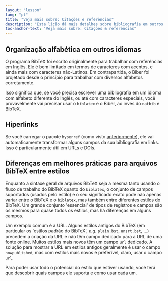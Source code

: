 ```yaml
---
layout: "lesson"
lang: "pt"
title: "Veja mais sobre: Citações e referências"
description: "Esta lição dá mais detalhes sobre bibliografia em outros idiomas, como transformar referências em link, e apresenta as principais diferenças entre estilos do BibTeX."
toc-anchor-text: "Veja mais sobre: Citações & referências"
---
```


## Organização alfabética em outros idiomas

O programa BibTeX foi escrito originalmente para trabalhar com referências em
Inglês.  Ele é bem limitado em termos de caracteres com acentos, e ainda mais
com caracteres não-Latinos.  Em contrapartida, o Biber foi projetado desde o
princípio para trabalhar com diversos alfabetos corretamente.

Isso significa que, se você precisa escrever uma bibliografia em um idioma
com alfabeto diferente do Inglês, ou até com caracteres especiais, você
provavelmente vai precisar usar o `biblatex` e o Biber, ao invés do `natbib`
e BibTeX.

## Hiperlinks

Se você carregar o pacote `hyperref` (como visto [anteriormente](more-09)),
ele vai automaticamente transformar alguns campos da sua bibliografia em links.
Isso é particularmente útil em URLs e DOIs.

## Diferenças em melhores práticas para arquivos BibTeX entre estilos

Enquanto a sintaxe geral de arquivos BibTeX seja a mesma tanto usando o fluxo
de trabalho do BibTeX quanto do `biblatex`, o conjunto de campos suportados
(usados pelo estilo) e o seu significado exato pode não apenas variar entre
o BibTeX e o `biblatex`, mas também entre diferentes estilos do BibTeX.  Um
grande conjunto 'essencial' de tipos de registros e campos são os mesmos para
quase todos os estilos, mas há diferenças em alguns campos.

Um exemplo comum é a URL.  Alguns estilos antigos do BibTeX (em particular os
'estilos padrão do BibTeX', _e.g._ `plain.bst`, `unsrt.bst`, ...) precedem a
criação da URL e não têm campo dedicado para a URL de uma fonte online.  Muitos
estilos mais novos têm um campo `url` dedicado.  A solução para mostrar a URL em
estilos antigos geralmente é usar o campo `howpublished`, mas com estilos mais
novos é preferível, claro, usar o campo `url`.

Para poder usar todo o potencial do estilo que estiver usando, você terá que
descobrir quais campos ele suporta e como usar cada um.
